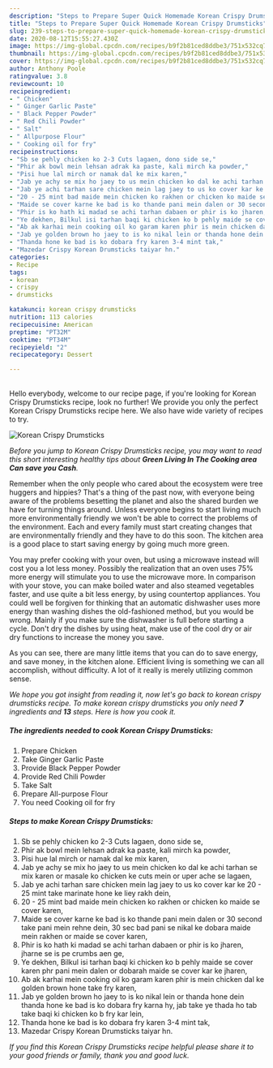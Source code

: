 ```yaml
---
description: "Steps to Prepare Super Quick Homemade Korean Crispy Drumsticks"
title: "Steps to Prepare Super Quick Homemade Korean Crispy Drumsticks"
slug: 239-steps-to-prepare-super-quick-homemade-korean-crispy-drumsticks
date: 2020-08-12T15:55:27.430Z
image: https://img-global.cpcdn.com/recipes/b9f2b81ced8ddbe3/751x532cq70/korean-crispy-drumsticks-recipe-main-photo.jpg
thumbnail: https://img-global.cpcdn.com/recipes/b9f2b81ced8ddbe3/751x532cq70/korean-crispy-drumsticks-recipe-main-photo.jpg
cover: https://img-global.cpcdn.com/recipes/b9f2b81ced8ddbe3/751x532cq70/korean-crispy-drumsticks-recipe-main-photo.jpg
author: Anthony Poole
ratingvalue: 3.8
reviewcount: 10
recipeingredient:
- " Chicken"
- " Ginger Garlic Paste"
- " Black Pepper Powder"
- " Red Chili Powder"
- " Salt"
- " Allpurpose Flour"
- " Cooking oil for fry"
recipeinstructions:
- "Sb se pehly chicken ko 2-3 Cuts lagaen, dono side se,"
- "Phir ak bowl mein lehsan adrak ka paste, kali mirch ka powder,"
- "Pisi hue lal mirch or namak dal ke mix karen,"
- "Jab ye achy se mix ho jaey to us mein chicken ko dal ke achi tarhan se mix karen or masale ko chicken ke cuts mein or uper ache se lagaen,"
- "Jab ye achi tarhan sare chicken mein lag jaey to us ko cover kar ke 20 - 25 mint take marinate hone ke liey rakh dein,"
- "20 - 25 mint bad maide mein chicken ko rakhen or chicken ko maide se cover karen,"
- "Maide se cover karne ke bad is ko thande pani mein dalen or 30 second take pani mein rehne dein, 30 sec bad pani se nikal ke dobara maide mein rakhen or maide se cover karen,"
- "Phir is ko hath ki madad se achi tarhan dabaen or phir is ko jharen, jharne se is pe crumbs aen ge,"
- "Ye dekhen, Bilkul isi tarhan baqi ki chicken ko b pehly maide se cover karen phr pani mein dalen or dobarah maide se cover kar ke jharen,"
- "Ab ak karhai mein cooking oil ko garam karen phir is mein chicken dal ke golden brown hone take fry karen,"
- "Jab ye golden brown ho jaey to is ko nikal lein or thanda hone dein thanda hone ke bad is ko dobara fry karna hy, jab take ye thada ho tab take baqi ki chicken ko b fry kar lein,"
- "Thanda hone ke bad is ko dobara fry karen 3-4 mint tak,"
- "Mazedar Crispy Korean Drumsticks taiyar hn."
categories:
- Recipe
tags:
- korean
- crispy
- drumsticks

katakunci: korean crispy drumsticks 
nutrition: 113 calories
recipecuisine: American
preptime: "PT32M"
cooktime: "PT34M"
recipeyield: "2"
recipecategory: Dessert

---
```

<br>
Hello everybody, welcome to our recipe page, if you're looking for Korean Crispy Drumsticks recipe, look no further! We provide you only the perfect Korean Crispy Drumsticks recipe here. We also have wide variety of recipes to try.
<br>


![Korean Crispy Drumsticks](https://img-global.cpcdn.com/recipes/b9f2b81ced8ddbe3/751x532cq70/korean-crispy-drumsticks-recipe-main-photo.jpg)

<i>Before you jump to Korean Crispy Drumsticks recipe, you may want to read this short interesting healthy tips about 
<strong>Green Living In The Cooking area Can save you Cash</strong>.</i>
</br>

Remember when the only people who cared about the ecosystem were tree huggers and hippies? That's a thing of the past now, with everyone being aware of the problems besetting the planet and also the shared burden we have for turning things around. Unless everyone begins to start living much more environmentally friendly we won't be able to correct the problems of the environment. Each and every family must start creating changes that are environmentally friendly and they have to do this soon. The kitchen area is a good place to start saving energy by going much more green.

You may prefer cooking with your oven, but using a microwave instead will cost you a lot less money. Possibly the realization that an oven uses 75% more energy will stimulate you to use the microwave more. In comparison with your stove, you can make boiled water and also steamed vegetables faster, and use quite a bit less energy, by using countertop appliances. You could well be forgiven for thinking that an automatic dishwasher uses more energy than washing dishes the old-fashioned method, but you would be wrong. Mainly if you make sure the dishwasher is full before starting a cycle. Don't dry the dishes by using heat, make use of the cool dry or air dry functions to increase the money you save.

As you can see, there are many little items that you can do to save energy, and save money, in the kitchen alone. Efficient living is something we can all accomplish, without difficulty. A lot of it really is merely utilizing common sense.


<i>We hope you got insight from reading it, now let's go back to korean crispy drumsticks recipe. To make korean crispy drumsticks you only need <strong>7</strong> ingredients and <strong>13</strong> steps. Here is how you cook it.
</i>

##### The ingredients needed to cook Korean Crispy Drumsticks:

1. Prepare  Chicken
1. Take  Ginger Garlic Paste
1. Provide  Black Pepper Powder
1. Provide  Red Chili Powder
1. Take  Salt
1. Prepare  All-purpose Flour
1. You need  Cooking oil for fry


##### Steps to make Korean Crispy Drumsticks:

1. Sb se pehly chicken ko 2-3 Cuts lagaen, dono side se,
1. Phir ak bowl mein lehsan adrak ka paste, kali mirch ka powder,
1. Pisi hue lal mirch or namak dal ke mix karen,
1. Jab ye achy se mix ho jaey to us mein chicken ko dal ke achi tarhan se mix karen or masale ko chicken ke cuts mein or uper ache se lagaen,
1. Jab ye achi tarhan sare chicken mein lag jaey to us ko cover kar ke 20 - 25 mint take marinate hone ke liey rakh dein,
1. 20 - 25 mint bad maide mein chicken ko rakhen or chicken ko maide se cover karen,
1. Maide se cover karne ke bad is ko thande pani mein dalen or 30 second take pani mein rehne dein, 30 sec bad pani se nikal ke dobara maide mein rakhen or maide se cover karen,
1. Phir is ko hath ki madad se achi tarhan dabaen or phir is ko jharen, jharne se is pe crumbs aen ge,
1. Ye dekhen, Bilkul isi tarhan baqi ki chicken ko b pehly maide se cover karen phr pani mein dalen or dobarah maide se cover kar ke jharen,
1. Ab ak karhai mein cooking oil ko garam karen phir is mein chicken dal ke golden brown hone take fry karen,
1. Jab ye golden brown ho jaey to is ko nikal lein or thanda hone dein thanda hone ke bad is ko dobara fry karna hy, jab take ye thada ho tab take baqi ki chicken ko b fry kar lein,
1. Thanda hone ke bad is ko dobara fry karen 3-4 mint tak,
1. Mazedar Crispy Korean Drumsticks taiyar hn.


<i>If you find this Korean Crispy Drumsticks recipe helpful please share it to your good friends or family, thank you and good luck.</i>
